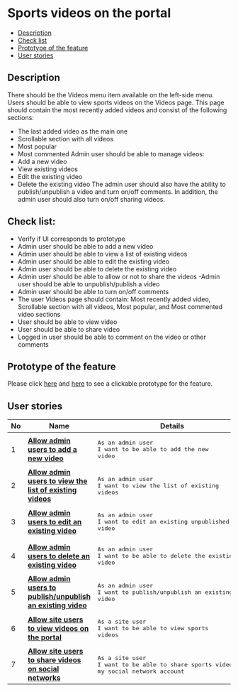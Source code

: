 # Sports videos on the portal

- [Description](#description)
- [Check list](#check-list)
- [Prototype of the feature](#prototype-of-the-feature)
- [User stories](#user-stories)

## Description

There should be the Videos menu item available on the left-side menu. Users should be able to view sports videos on the Videos page. This page should contain the most recently added videos and consist of the following sections:
  - The last added video as the main one
  - Scrollable section with all videos
  - Most popular
  - Most commented
Admin user should be able to manage videos:
  - Add a new video
  - View existing videos
  - Edit the existing video
  - Delete the existing video
The admin user should also have the ability to publish/unpublish a video and turn on/off comments. In addition, the admin user should also turn on/off sharing videos.

## Check list:

  - Verify if UI corresponds to prototype
  - Admin user should be able to add a new video
  - Admin user should be able to view a list of existing videos
  - Admin user should be able to edit the existing video
  - Admin user should be able to delete the existing video
  - Admin user should be able to allow or not to share the videos
  -Admin user should be able to unpublish/publish a video
  - Admin user should be able to turn on/off comments
  - The user Videos page should contain: Most recently added video, Scrollable section with all videos, Most popular, and Most commented video sections
  - User should be able to view video
  - User should be able to share video
  - Logged in user should be able to comment on the video or other comments

## Prototype of the feature

  Please click [here](https://www.figma.com/proto/J5XiOLd3XPLYkr6jb3rkaC/Video-Page?node-id=0%3A1073&scaling=min-zoom) and [here](https://www.figma.com/proto/J5XiOLd3XPLYkr6jb3rkaC/Video-Page?node-id=0%3A1&scaling=min-zoom) to see a clickable prototype for the feature.

## User stories

No           |      Name     |   Details
------------ | ------------- | -------------
1 |[**Allow admin users to add a new video**](/products/sport_news_portal/web_application_features/video_page/user_stories/add_new_video)|<pre>As an admin user<br>I want to be able to add the new video</pre>
2 |[**Allow admin users to view the list of existing videos**](/products/sport_news_portal/web_application_features/video_page/user_stories/admin_videos_list)|<pre>As an admin user<br>I want to view the list of existing videos</pre>
3 |[**Allow admin users to edit an existing video**](/products/sport_news_portal/web_application_features/video_page/user_stories/edit_existing_video)|<pre>As an admin user<br>I want to edit an existing unpublished video</pre>
4 |[**Allow admin users to delete an existing video**](/products/sport_news_portal/web_application_features/video_page/user_stories/delete_existing_video)|<pre>As an admin user<br>I want to be able to delete the existing video</pre>
5 |[**Allow admin users to publish/unpublish an existing video**](/products/sport_news_portal/web_application_features/video_page/user_stories/publish_unpublish_video)|<pre>As an admin user<br>I want to publish/unpublish an existing video</pre>
6 |[**Allow site users to view videos on the portal**](/products/sport_news_portal/web_application_features/video_page/user_stories/user_video_list)|<pre>As a site user<br>I want to be able to view sports videos</pre>
7 |[**Allow site users to share videos on social networks**](/products/sport_news_portal/web_application_features/video_page/user_stories/share_video)|<pre>As a site user<br>I want to be able to share sports videos on my social network account</pre>
